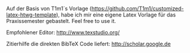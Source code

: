 Auf der Basis von T1m1´s Vorlage (https://github.com/T1m1/customized-latex-htwg-template), habe ich mir eine eigene Latex Vorlage für das Praxissemester gebastelt.
Feel free to use it.

Empfohlener Editor: http://www.texstudio.org/

Zitierhilfe die direkten BibTeX Code liefert: http://scholar.google.de
